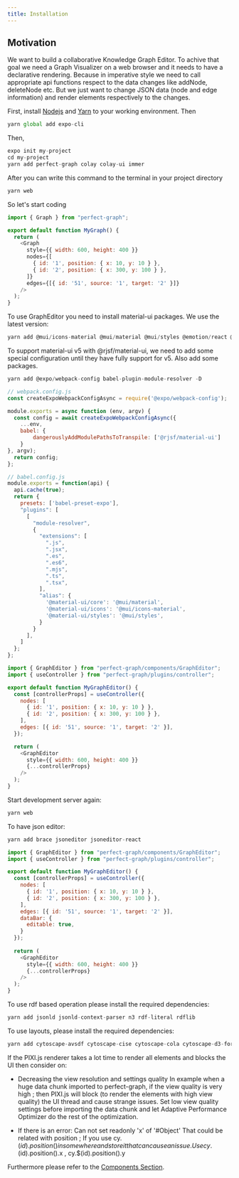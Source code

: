 ```yaml
---
title: Installation
---
```


## Motivation

We want to build a collaborative Knowledge Graph Editor. To achive that goal we need a Graph Visualizer on a web browser and it needs to have a declarative rendering. Because in imperative style we need to call appropriate api functions respect to the data changes like addNode, deleteNode etc. But we just want to change JSON data (node and edge information) and render elements respectively to the changes.

First, install <a href="https://nodejs.org/en/download/" target="_blank">Nodejs</a> and <a href="https://classic.yarnpkg.com/en/docs/install/" target="_blank">Yarn</a> to your working environment. Then

```js
yarn global add expo-cli
```

Then,

```js
expo init my-project
cd my-project
yarn add perfect-graph colay colay-ui immer
```

After you can write this command to the terminal in your project directory

```js
yarn web
```

So let's start coding

```js
import { Graph } from "perfect-graph";

export default function MyGraph() {
  return (
    <Graph
      style={{ width: 600, height: 400 }}
      nodes={[
        { id: '1', position: { x: 10, y: 10 } },
        { id: '2', position: { x: 300, y: 100 } },
      ]}
      edges={[{ id: '51', source: '1', target: '2' }]}
    />
  );
}
```

To use GraphEditor you need to install material-ui packages. We use the latest version: 
```js
yarn add @mui/icons-material @mui/material @mui/styles @emotion/react @emotion/styled react-beautiful-dnd @rjsf/core @rjsf/material-ui react-color
```

To support material-ui v5 with @rjsf/material-ui, we need to add some special configuration until they have fully support for v5. Also add some packages.

```js
yarn add @expo/webpack-config babel-plugin-module-resolver -D
```

```js
// webpack.config.js
const createExpoWebpackConfigAsync = require('@expo/webpack-config');

module.exports = async function (env, argv) {
  const config = await createExpoWebpackConfigAsync({
    ...env,
    babel: {
        dangerouslyAddModulePathsToTranspile: ['@rjsf/material-ui']
    }
}, argv);
  return config;
};
```

```js
// babel.config.js
module.exports = function(api) {
  api.cache(true);
  return {
    presets: ['babel-preset-expo'],
    "plugins": [
      [
        "module-resolver",
        {
          "extensions": [
            ".js",
            ".jsx",
            ".es",
            ".es6",
            ".mjs",
            ".ts",
            ".tsx",
          ],
          "alias": {
            '@material-ui/core': '@mui/material',
            '@material-ui/icons': '@mui/icons-material',
            '@material-ui/styles': '@mui/styles',
          }
        }
      ],
    ]
  };
};
```

```js
import { GraphEditor } from "perfect-graph/components/GraphEditor";
import { useController } from "perfect-graph/plugins/controller";

export default function MyGraphEditor() {
  const [controllerProps] = useController({
    nodes: [
      { id: '1', position: { x: 10, y: 10 } },
      { id: '2', position: { x: 300, y: 100 } },
    ],
    edges: [{ id: '51', source: '1', target: '2' }],
  });

  return (
    <GraphEditor
      style={{ width: 600, height: 400 }}
      {...controllerProps}
    />
  );
}
```

Start development server again:
```js
yarn web
```

To have json editor: 
```js
yarn add brace jsoneditor jsoneditor-react
```

```js
import { GraphEditor } from "perfect-graph/components/GraphEditor";
import { useController } from "perfect-graph/plugins/controller";

export default function MyGraphEditor() {
  const [controllerProps] = useController({
    nodes: [
      { id: '1', position: { x: 10, y: 10 } },
      { id: '2', position: { x: 300, y: 100 } },
    ],
    edges: [{ id: '51', source: '1', target: '2' }],
    dataBar: {
      editable: true,
    }
  });
  
  return (
    <GraphEditor
      style={{ width: 600, height: 400 }}
      {...controllerProps}
    />
  );
}
```

To use rdf based operation please install the required dependencies:
```js
yarn add jsonld jsonld-context-parser n3 rdf-literal rdflib
```

To use layouts, please install the required dependencies:
```js
yarn add cytoscape-avsdf cytoscape-cise cytoscape-cola cytoscape-d3-force cytoscape-dagre cytoscape-euler cytoscape-fcose cytoscape-klay cytoscape-spread
```



If the PIXI.js renderer takes a lot time to render all elements and blocks the UI then consider on:
  - Decreasing the view resolution and settings quality
In example when a huge data chunk imported to perfect-graph, if the view quality is very high ; then PIXI.js will block (to render the elements with high view quality) the UI thread and cause strange issues. Set low view quality settings before importing the data chunk and let Adaptive Performance Optimizer do the rest of the optimization.

- If there is an error: Can not set readonly 'x' of '#Object' 
 That could be related with position ; If you use cy.$(id).position() in somewhere and store it that can cause an issue. Use cy.$(id).position().x , cy.$(id).position().y

Furthermore please refer to the [Components Section](../components/graph-editor).


